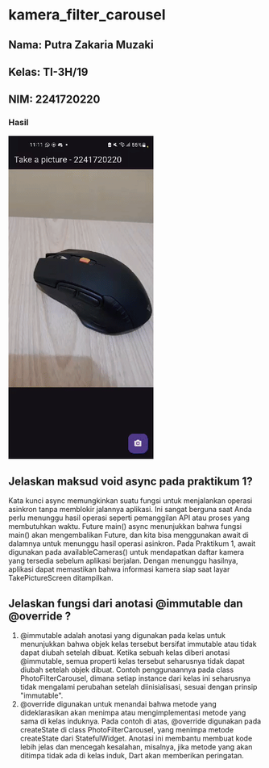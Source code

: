 # kamera_filter_carousel

## Nama: Putra Zakaria Muzaki
## Kelas: TI-3H/19
## NIM: 2241720220

### Hasil
![alt](lib/test.gif)

## Jelaskan maksud void async pada praktikum 1?
Kata kunci async memungkinkan suatu fungsi untuk menjalankan operasi asinkron tanpa memblokir jalannya aplikasi. Ini sangat berguna saat Anda perlu menunggu hasil operasi seperti pemanggilan API atau proses yang membutuhkan waktu. Future<void> main() async menunjukkan bahwa fungsi main() akan mengembalikan Future<void>, dan kita bisa menggunakan await di dalamnya untuk menunggu hasil operasi asinkron. Pada Praktikum 1, await digunakan pada availableCameras() untuk mendapatkan daftar kamera yang tersedia sebelum aplikasi berjalan. Dengan menunggu hasilnya, aplikasi dapat memastikan bahwa informasi kamera siap saat layar TakePictureScreen ditampilkan.
<br>

## Jelaskan fungsi dari anotasi @immutable dan @override ?
1. @immutable adalah anotasi yang digunakan pada kelas untuk menunjukkan bahwa objek kelas tersebut bersifat immutable atau tidak dapat diubah setelah dibuat. Ketika sebuah kelas diberi anotasi @immutable, semua properti kelas tersebut seharusnya tidak dapat diubah setelah objek dibuat. Contoh penggunaannya pada class PhotoFilterCarousel, dimana setiap instance dari kelas ini seharusnya tidak mengalami perubahan setelah diinisialisasi, sesuai dengan prinsip "immutable".
2. @override digunakan untuk menandai bahwa metode yang dideklarasikan akan menimpa atau mengimplementasi metode yang sama di kelas induknya. Pada contoh di atas, @override digunakan pada createState di class PhotoFilterCarousel, yang menimpa metode createState dari StatefulWidget. Anotasi ini membantu membuat kode lebih jelas dan mencegah kesalahan, misalnya, jika metode yang akan ditimpa tidak ada di kelas induk, Dart akan memberikan peringatan.
